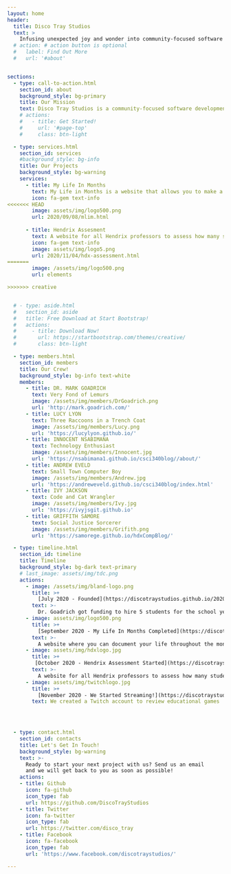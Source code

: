 ```yaml
---
layout: home
header:
  title: Disco Tray Studios
  text: >
    Infusing unexpected joy and wonder into community-focused software
  # action: # action button is optional
  #   label: Find Out More
  #   url: '#about'


sections:
  - type: call-to-action.html
    section_id: about
    background_style: bg-primary
    title: Our Mission
    text: Disco Tray Studios is a community-focused software development initiative at Hendrix College in Conway, Arkansas. We are five students led by Professor of Computer Science, Dr. Mark Goadrich. This project aims to empower students in developing interactive educational games for social good and provide opportunities for student to execute and complete longer-term software development projects that support the technological needs of the local community.
    # actions:
    #   - title: Get Started!
    #     url: '#page-top'
    #     class: btn-light

  - type: services.html
    section_id: services
    #background_style: bg-info
    title: Our Projects
    background_style: bg-warning
    services:
      - title: My Life In Months
        text: My Life in Months is a website that allows you to make a chart of your life throughout the months.
        icon: fa-gem text-info
<<<<<<< HEAD
        image: assets/img/logo500.png
        url: 2020/09/08/mlim.html
     
      - title: Hendrix Assesment
        text: A website for all Hendrix professors to assess how many students met certain learning goals at the end of the semeter.
        icon: fa-gem text-info
        image: assets/img/logo5.png
        url: 2020/11/04/hdx-assessment.html
=======
        image: /assets/img/logo500.png
        url: elements

>>>>>>> creative


  # - type: aside.html
  #   section_id: aside
  #   title: Free Download at Start Bootstrap!
  #   actions:
  #     - title: Download Now!
  #       url: https://startbootstrap.com/themes/creative/
  #       class: btn-light

  - type: members.html
    section_id: members
    title: Our Crew!
    background_style: bg-info text-white
    members:
      - title: DR. MARK GOADRICH
        text: Very Fond of Lemurs
        image: /assets/img/members/DrGoadrich.png
        url: 'http://mark.goadrich.com/'
      - title: LUCY LYON
        text: Three Raccoons in a Trench Coat
        image: /assets/img/members/Lucy.png
        url: 'https://lucylyon.github.io/'
      - title: INNOCENT NSABIMANA
        text: Technology Enthusiast
        image: /assets/img/members/Innocent.jpg
        url: 'https://nsabimana1.github.io/csci340blog//about/'
      - title: ANDREW EVELD
        text: Small Town Computer Boy
        image: /assets/img/members/Andrew.jpg
        url: 'https://andreweveld.github.io/csci340blog/index.html'
      - title: IVY JACKSON
        text: Code and Cat Wrangler
        image: /assets/img/members/Ivy.jpg
        url: 'https://ivyjsgit.github.io'
      - title: GRIFFITH SAMORE
        text: Social Justice Sorcerer
        image: /assets/img/members/Grifith.png
        url: 'https://samorege.github.io/hdxCompBlog/'

  - type: timeline.html
    section_id: timeline
    title: Timeline
    background_style: bg-dark text-primary
    # last_image: assets/img/tdc.png
    actions:
      - image: /assets/img/bland-logo.png
        title: >+
          [July 2020 - Founded](https://discotraystudios.github.io/2020/09/06/disco.html)
        text: >-
          Dr. Goadrich got funding to hire 5 students for the school year
      - image: assets/img/logo500.png
        title: >+
          [September 2020 - My Life In Months Completed](https://discotraystudios.github.io/2020/09/08/mlim.html)
        text: >-
          A website where you can document your life throughout the months
      - image: assets/img/hdxlogo.jpg
        title: >+
         [October 2020 - Hendrix Assessment Started](https://discotraystudios.github.io/2020/11/04/hdx-assessment.html)
        text: >-
          A website for all Hendrix professors to assess how many students met certain learning goals at the end of the semeter.
      - image: assets/img/twitchlogo.jpg
        title: >+
          [November 2020 - We Started Streaming!](https://discotraystudios.github.io/2020/11/04/streaming.html)
        text: We created a Twitch account to review educational games


          

  - type: contact.html
    section_id: contacts
    title: Let's Get In Touch!
    background_style: bg-warning
    text: >-
      Ready to start your next project with us? Send us an email
      and we will get back to you as soon as possible!
    actions:
    - title: Github
      icon: fa-github
      icon_type: fab
      url: https://github.com/DiscoTrayStudios
    - title: Twitter
      icon: fa-twitter
      icon_type: fab
      url: https://twitter.com/disco_tray
    - title: Facebook
      icon: fa-facebook
      icon_type: fab
      url: 'https://www.facebook.com/discotraystudios/'

---
```

